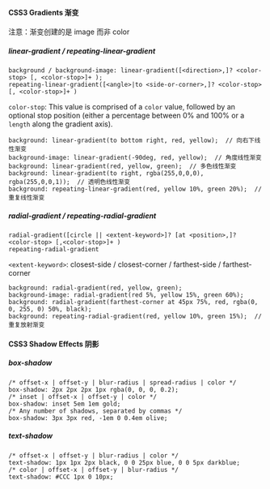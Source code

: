 

#### CSS3 Gradients 渐变

注意：渐变创建的是 image 而非 color

##### linear-gradient / repeating-linear-gradient

```
background / background-image: linear-gradient([<direction>,]? <color-stop> [, <color-stop>]+ );  
repeating-linear-gradient([<angle>|to <side-or-corner>,]? <color-stop> [, <color-stop>]+ )
```

`color-stop`: This value is comprised of a `color` value, followed by an optional stop position (either a percentage between 0% and 100% or a `length` along the gradient axis).

```less
background: linear-gradient(to bottom right, red, yellow);  // 向右下线性渐变
background-image: linear-gradient(-90deg, red, yellow);  // 角度线性渐变
background: linear-gradient(red, yellow, green);  // 多色线性渐变
background: linear-gradient(to right, rgba(255,0,0,0), rgba(255,0,0,1));  // 透明色线性渐变
background: repeating-linear-gradient(red, yellow 10%, green 20%);  // 重复线性渐变
```

##### radial-gradient / repeating-radial-gradient
```
radial-gradient([circle || <extent-keyword>]? [at <position>,]? <color-stop> [,<color-stop>]+ )
repeating-radial-gradient
```

`<extent-keyword>`: closest-side / closest-corner / farthest-side / farthest-corner

```less
background: radial-gradient(red, yellow, green);
background-image: radial-gradient(red 5%, yellow 15%, green 60%);
background: radial-gradient(farthest-corner at 45px 75%, red, rgba(0, 0, 255, 0) 50%, black);
background: repeating-radial-gradient(red, yellow 10%, green 15%);  // 重复放射渐变
```

#### CSS3 Shadow Effects 阴影

##### box-shadow

```less
/* offset-x | offset-y | blur-radius | spread-radius | color */
box-shadow: 2px 2px 2px 1px rgba(0, 0, 0, 0.2);
/* inset | offset-x | offset-y | color */
box-shadow: inset 5em 1em gold;
/* Any number of shadows, separated by commas */
box-shadow: 3px 3px red, -1em 0 0.4em olive;
```

##### text-shadow

```less
/* offset-x | offset-y | blur-radius | color */
text-shadow: 1px 1px 2px black, 0 0 25px blue, 0 0 5px darkblue;
/* color | offset-x | offset-y | blur-radius */
text-shadow: #CCC 1px 0 10px;
```